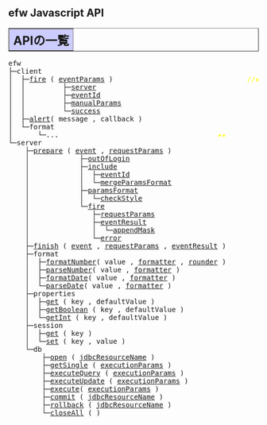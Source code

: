 <H2>efw Javascript API</H2>
	
<TABLE BORDER="1" WIDTH="100%" CELLPADDING="3" CELLSPACING="0" SUMMARY="">
	<TR BGCOLOR="#CCCCFF" CLASS="TableHeadingColor">
		<TH ALIGN="left" COLSPAN="1"><FONT SIZE="+2"><B>APIの一覧</B></FONT></TH>
	</TR>
</TABLE>

<pre>
efw
├─client
│  ├─<a href="#efw.client.fire">fire</a> ( <a href="#efw.eventParams">eventParams</a> )                                <span style="color:yellow;">//★★★</span>
│  │         ├─<a href="#efw.eventParams.server">server</a>                                                  <span style="color:yellow;">//★</span>
│  │         ├─<a href="#efw.eventParams.eventId">eventId</a>                                                                    <span style="color:yellow;">//★★★</span>
│  │         ├─<a href="#efw.eventParams.manualParams">manualParams</a>                                                               <span style="color:yellow;">★★</span>
│  │         └─<a href="#efw.eventParams.success">success</a>                                                                    <span style="color:yellow;">★★★</span>
│  ├─<a href="#efw.client.alert">alert</a>( message , callback )                                             <span style="color:yellow;">★★★</span>
│  └─format
│      └─...                                      <span style="color:yellow;">★★</span>
└─server
    ├─<a href="#efw.server.prepare">prepare</a> ( <a href="#efw.event">event</a> , <a href="#efw.event.fire.requestParams">requestParams</a> )                                      <span style="color:yellow;">★</span>
    │            ├─<a href="#efw.event.outOfLogin">outOfLogin</a>                                                                 <span style="color:yellow;">★★</span>
    │            ├─<a href="#efw.event.include">include</a>                                                                    <span style="color:yellow;">★★</span>
    │            │  ├─<a href="#efw.eventParams.eventId">eventId</a>                                                                 <span style="color:yellow;">★★</span>
    │            │  └─<a href="#efw.event.mergeParamsFormat">mergeParamsFormat</a>                                                       <span style="color:yellow;">★★</span>
    │            ├─<a href="#efw.event.paramsFormat">paramsFormat</a>                                                               <span style="color:yellow;">★★★</span>
    │            │  └─<a href="#efw.event.paramsFormat.checkStyle">checkStyle</a>                                                              <span style="color:yellow;">★★★</span>
    │            └─<a href="#efw.event.fire">fire</a>                                                                       <span style="color:yellow;">★★★</span>
    │               ├─<a href="#efw.event.fire.requestParams">requestParams</a>                                                          <span style="color:yellow;">★★★</span>
    │               ├─<a href="#efw.event.fire.eventResult">eventResult</a>                                                            <span style="color:yellow;">★★★</span>
    │               │  └─<a href="#efw.event.fire.eventResult.appendMask">appendMask</a>                                                          <span style="color:yellow;">★★★</span>
    │               └─<a href="#efw.event.fire.error">error</a>                                                                  <span style="color:yellow;">★★★</span>
    ├─<a href="#efw.server.finish">finish</a> ( <a href="#efw.event">event</a> , <a href="#efw.event.fire.requestParams">requestParams</a> , <a href="#efw.event.fire.eventResult">eventResult</a> )                         <span style="color:yellow;">★</span>
    ├─format
    │  ├─<a href="#efw.server.format.formatNumber">formatNumber</a>( value , <a href="#efw.format.formatter">formatter</a> , <a href="#efw.format.rounder">rounder</a> )                         <span style="color:yellow;">★★</span>
    │  ├─<a href="#efw.server.format.parseNumber">parseNumber</a>( value , <a href="#efw.format.formatter">formatter</a> )                                    <span style="color:yellow;">★★</span>
    │  ├─<a href="#efw.server.format.formatDate">formatDate</a>( value , <a href="#efw.format.formatter">formatter</a> )                                     <span style="color:yellow;">★★</span>
    │  └─<a href="#efw.server.format.parseDate">parseDate</a>( value , <a href="#efw.format.formatter">formatter</a> )                                      <span style="color:yellow;">★★</span>
    ├─properties
    │  ├─<a href="#efw.server.properties.get">get</a> ( key , defaultValue )                                          <span style="color:yellow;">★★</span>
    │  ├─<a href="#efw.server.properties.getBoolean">getBoolean</a> ( key , defaultValue )                                   <span style="color:yellow;">★★</span>
    │  └─<a href="#efw.server.properties.getInt">getInt</a> ( key , defaultValue )                                       <span style="color:yellow;">★★</span>
    ├─session
    │  ├─<a href="#efw.server.session.get">get</a> ( key )                                                         <span style="color:yellow;">★★</span>
    │  └─<a href="#efw.server.session.set">set</a> ( key , value )                                                 <span style="color:yellow;">★★</span>
    └─db
        ├─<a href="#efw.server.db.open">open</a> ( <a href="#efw.sqlExecution.jdbcResourceName">jdbcResourceName</a> )                                           <span style="color:yellow;">★</span>
        ├─<a href="#efw.server.db.getSingle">getSingle</a> ( <A href="#efw.sqlExecution.executionParams">executionParams</A> )                                       <span style="color:yellow;">★★★</span>
        ├─<a href="#efw.server.db.executeQuery">executeQuery</a> ( <A href="#efw.sqlExecution.executionParams">executionParams</A> )                                    <span style="color:yellow;">★★★</span>
        ├─<a href="#efw.server.db.executeUpdate">executeUpdate</a> ( <A href="#efw.sqlExecution.executionParams">executionParams</A> )                                   <span style="color:yellow;">★★</span>
        ├─<a href="#efw.server.db.execute">execute</a>( <A href="#efw.sqlExecution.executionParams">executionParams</A> )                                          <span style="color:yellow;">★★★</span>
        ├─<a href="#efw.server.db.commit">commit</a> ( <a href="#efw.sqlExecution.jdbcResourceName">jdbcResourceName</a> )                                         <span style="color:yellow;">★</span>
        ├─<a href="#efw.server.db.rollback">rollback</a> ( <a href="#efw.sqlExecution.jdbcResourceName">jdbcResourceName</a> )                                       <span style="color:yellow;">★</span>
        └─<a href="#efw.server.db.closeAll">closeAll</a> ( )                                                        <span style="color:yellow;">★</span>

</pre>

